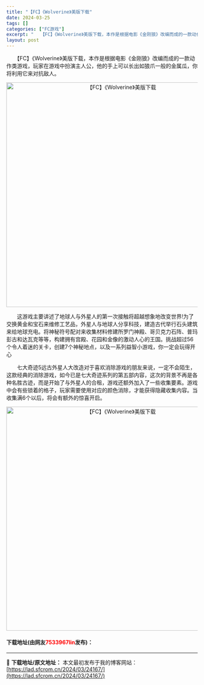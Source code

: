 ```yaml
---
title: "【FC】《Wolverine》美版下载"
date: 2024-03-25
tags: []
categories: ["FC游戏"]
excerpt: "　　【FC】《Wolverine》美版下载，本作是根据电影《金刚狼》改编而成的一款动作类游戏，玩家在游戏中扮演主人公，他的手上可以长出如狼爪一般的金属瓜，你将利用它来对抗敌人。 　　这游戏主要讲述了地球人与外星人的第一次接触将超越想象地改变世界!为了交换黄金和宝石来维修工艺品，外星人与地球人分享科技&hellip;"
layout: post
---
```


 <p>　　【FC】《Wolverine》美版下载，本作是根据电影《金刚狼》改编而成的一款动作类游戏，玩家在游戏中扮演主人公，他的手上可以长出如狼爪一般的金属瓜，你将利用它来对抗敌人。</p> <p align="center"><img align="" border="0" src="https://lad.sfcrom.cn/wp-content/uploads/2024/03/20240325_66019cdeacf29.png" width="591" alt="【FC】《Wolverine》美版下载" /></p> <p>　　这游戏主要讲述了地球人与外星人的第一次接触将超越想象地改变世界!为了交换黄金和宝石来维修工艺品，外星人与地球人分享科技，建造古代举行石头建筑来给地球充电。将神秘符号配对来收集材料修建所罗门神殿、哥贝克力石阵、普玛彭古和达瓦克等等，构建拥有宫殿、花园和金像的激动人心的王国。挑战超过56个令人着迷的关卡，创建7个神秘地点，以及一系列益智小游戏，你一定会玩得开心</p> <p>　　七大奇迹5远古外星人大改造对于喜欢消除游戏的朋友来说，一定不会陌生，这款经典的消除游戏，如今已是七大奇迹系列的第五部内容，这次的背景不再是各种名胜古迹，而是开始了与外星人的合租，游戏还额外加入了一些收集要素。游戏中会有些锁着的格子，玩家需要使用对应的颜色消除，才能获得隐藏收集内容。当收集满6个以后，将会有额外的惊喜开启。</p> <p align="center"><img align="" border="0" src="https://lad.sfcrom.cn/wp-content/uploads/2024/03/20240325_66019ce0269e7.png" width="589" alt="【FC】《Wolverine》美版下载" /></p> <p><h4>下载地址(由网友<font color="red">7533967lin</font>发布)：</h4></p> 

---
📖 **下载地址/原文地址：** 本文最初发布于我的博客网站：[https://lad.sfcrom.cn/2024/03/24167/](https://lad.sfcrom.cn/2024/03/24167/)

